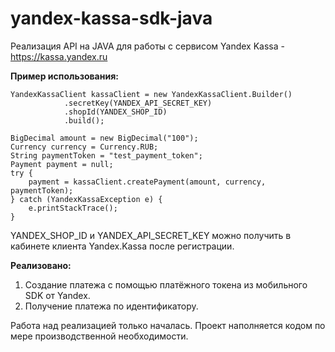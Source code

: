 # yandex-kassa-sdk-java
Реализация API на JAVA для работы с сервисом Yandex Kassa - https://kassa.yandex.ru

**Пример использования:**  

    YandexKassaClient kassaClient = new YandexKassaClient.Builder()
                .secretKey(YANDEX_API_SECRET_KEY)
                .shopId(YANDEX_SHOP_ID)
                .build();

    BigDecimal amount = new BigDecimal("100");
    Currency currency = Currency.RUB;
    String paymentToken = "test_payment_token";
    Payment payment = null;
    try {
        payment = kassaClient.createPayment(amount, currency, paymentToken);
    } catch (YandexKassaException e) {
        e.printStackTrace();
    }
    
YANDEX_SHOP_ID и YANDEX_API_SECRET_KEY можно получить в кабинете клиента Yandex.Kassa после регистрации.
    
**Реализовано:**
1. Создание платежа с помощью платёжного токена из мобильного SDK от Yandex.
2. Получение платежа по идентификатору.

Работа над реализацией только началась. Проект наполняется кодом по мере производственной необходимости.
